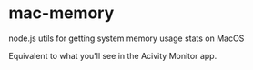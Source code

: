 # mac-memory
node.js utils for getting system memory usage stats on MacOS

Equivalent to what you'll see in the Acivity Monitor app.


